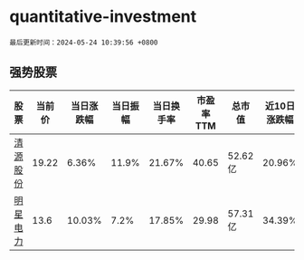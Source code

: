 # quantitative-investment

`最后更新时间：2024-05-24 10:39:56 +0800`

## 强势股票

|股票|当前价|当日涨跌幅|当日振幅|当日换手率|市盈率TTM|总市值|近10日涨跌幅|
|----|----|----|----|----|----|----|----|
|[清源股份](https://xueqiu.com/S/SH603628)|19.22|6.36%|11.9%|21.67%|40.65|52.62亿|20.96%|
|[明星电力](https://xueqiu.com/S/SH600101)|13.6|10.03%|7.2%|17.85%|29.98|57.31亿|34.39%|
